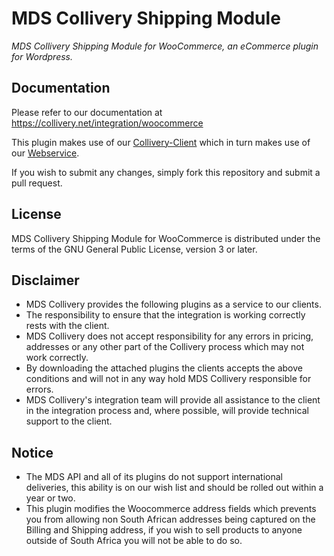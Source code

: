 MDS Collivery Shipping Module
=============================

*MDS Collivery Shipping Module for WooCommerce, an eCommerce plugin for Wordpress.*

Documentation
-------------

Please refer to our documentation at https://collivery.net/integration/woocommerce

This plugin makes use of our [Collivery-Client](https://github.com/Collivery/Collivery-Client) which in turn makes use of our [Webservice](https://collivery.net/integration/api/soap).

If you wish to submit any changes, simply fork this repository and submit a pull request.

License
--------

MDS Collivery Shipping Module for WooCommerce is distributed under the terms of the GNU General Public License, version 3 or later.

Disclaimer
----------

* MDS Collivery provides the following plugins as a service to our clients.  
* The responsibility to ensure that the integration is working correctly rests with the client.  
* MDS Collivery does not accept responsibility for any errors in pricing, addresses or any other part of the Collivery process which may not work correctly.  
* By downloading the attached plugins the clients accepts the above conditions and will not in any way hold MDS Collivery responsible for errors.  
* MDS Collivery's integration team will provide all assistance to the client in the integration process and, where possible, will provide technical support to the client.

Notice
----------

* The MDS API and all of its plugins do not support international deliveries, this ability is on our wish list and should be rolled out within a year or two.  
* This plugin modifies the Woocommerce address fields which prevents you from allowing non South African addresses being captured on the Billing and Shipping address, if you wish to sell products to anyone outside of South Africa you will not be able to do so. 
